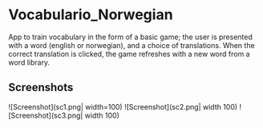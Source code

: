 # Vocabulario_Norwegian
App to train vocabulary in the form of a basic game; the user is presented with a word (english or norwegian), and a choice of translations. When the correct translation is clicked, the game refreshes with a new word from a word library.

## Screenshots
![Screenshot](sc1.png| width=100)
![Screenshot](sc2.png| width 100)
![Screenshot](sc3.png| width 100)


